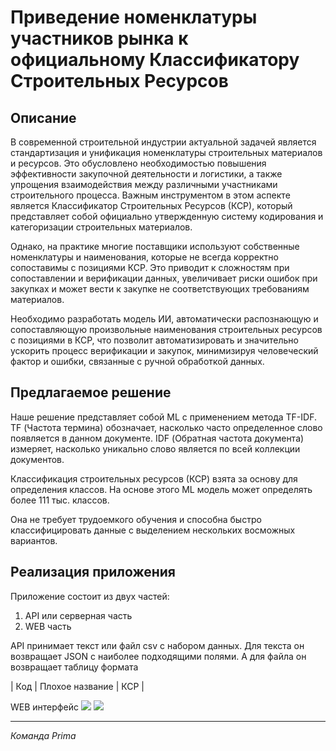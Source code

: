 # Приведение номенклатуры участников рынка к официальному Классификатору Строительных Ресурсов

## Описание

В современной строительной индустрии актуальной задачей является стандартизация и унификация номенклатуры строительных материалов и ресурсов. Это обусловлено необходимостью повышения эффективности закупочной деятельности и логистики, а также упрощения взаимодействия между различными участниками строительного процесса. Важным инструментом в этом аспекте является Классификатор Строительных Ресурсов (КСР), который представляет собой официально утвержденную систему кодирования и категоризации строительных материалов.

Однако, на практике многие поставщики используют собственные номенклатуры и наименования, которые не всегда корректно сопоставимы с позициями КСР. Это приводит к сложностям при сопоставлении и верификации данных, увеличивает риски ошибок при закупках и может вести к закупке не соответствующих требованиям материалов.

Необходимо разработать модель ИИ, автоматически распознающую и сопоставляющую произвольные наименования строительных ресурсов с позициями в КСР, что позволит автоматизировать и значительно ускорить процесс верификации и закупок, минимизируя человеческий фактор и ошибки, связанные с ручной обработкой данных.

## Предлагаемое решение

Наше решение представляет собой ML с применением метода TF-IDF. TF (Частота термина) обозначает, насколько часто определенное слово появляется в данном документе. IDF (Обратная частота документа) измеряет, насколько уникально слово является по всей коллекции документов.

Классификация строительных ресурсов (КСР) взята за основу для определения классов. На основе этого ML модель может определять более 111 тыс. классов.

Она не требует трудоемкого обучения и способна быстро классифицировать данные с выделением нескольких восможных вариантов.

## Реализация приложения

Приложение состоит из двух частей:
1. API или серверная часть
2. WEB часть

API принимает текст или файл csv с набором данных. Для текста он возвращает JSON с наиболее подходящими полями. А для файла он возвращает таблицу формата

| Код | Плохое название | КСР |

WEB интерфейс
![](!img/image1.png)
![](!img/image2.png)

---

*Команда Prima*